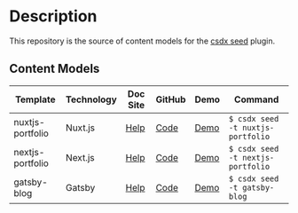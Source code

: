 # Description
This repository is the source of content models for the [csdx seed](https://github.com/Contentstack-Solutions/contentstack-cli-seed) plugin.

## Content Models

Template | Technology | Doc Site | GitHub | Demo | Command
------------ | ------------- | ------------- | ------------- | ------------- | -------------
nuxtjs-portfolio | Nuxt.js | [Help](https://www.contentstack.com/docs/developers/sample-apps/build-a-website-using-nuxt-js-and-contentstack/) | [Code](https://github.com/contentstack/contentstack-nuxtjs-vue-universal-demo/) | [Demo](https://contentstack-nuxtjs-sample-app.herokuapp.com/) | `$ csdx seed -t nuxtjs-portfolio`
nextjs-portfolio | Next.js | [Help](https://www.contentstack.com/docs/developers/sample-apps/build-a-website-using-next-js-and-contentstack/) | [Code](https://github.com/contentstack/contentstack-nextjs-react-universal-demo) | [Demo](https://contentstack-nextjs-sample-app.herokuapp.com/) | `$ csdx seed -t nextjs-portfolio`
gatsby-blog | Gatsby | [Help](https://www.contentstack.com/docs/developers/sample-apps/build-a-sample-website-using-gatsby-and-contentstack/) | [Code](https://github.com/contentstack/gatsby-contentstack-demo) | [Demo](https://xenodochial-hodgkin-8a267e.netlify.app/) | `$ csdx seed -t gatsby-blog`
